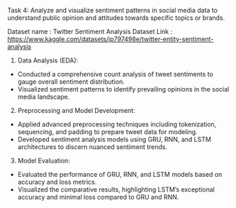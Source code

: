 Task 4: Analyze and visualize sentiment patterns in social media data to understand public opinion and attitudes towards specific topics or brands. 

Dataset name : Twitter Sentiment Analysis 
Dataset Link : https://www.kaggle.com/datasets/jp797498e/twitter-entity-sentiment-analysis

1) Data Analysis (EDA):
- Conducted a comprehensive count analysis of tweet sentiments to gauge overall sentiment distribution.
- Visualized sentiment patterns to identify prevailing opinions in the social media landscape.

2) Preprocessing and Model Development:
- Applied advanced preprocessing techniques including tokenization, sequencing, and padding to prepare tweet data for modeling.
- Developed sentiment analysis models using GRU, RNN, and LSTM architectures to discern nuanced sentiment trends.

3) Model Evaluation:
- Evaluated the performance of GRU, RNN, and LSTM models based on accuracy and loss metrics.
- Visualized the comparative results, highlighting LSTM’s exceptional accuracy and minimal loss compared to GRU and RNN.
